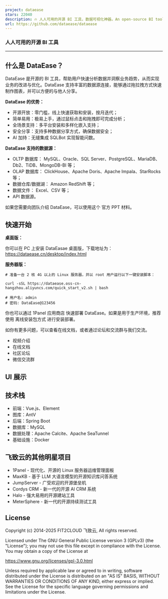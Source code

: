 ```yaml
---
project: dataease
stars: 22040
description: 🔥 人人可用的开源 BI 工具，数据可视化神器。An open-source BI tool alternative to Tableau.
url: https://github.com/dataease/dataease
---
```


### 人人可用的开源 BI 工具

* * *

什么是 DataEase？
-------------

DataEase 是开源的 BI 工具，帮助用户快速分析数据并洞察业务趋势，从而实现业务的改进与优化。DataEase 支持丰富的数据源连接，能够通过拖拉拽方式快速制作图表，并可以方便的与他人分享。

**DataEase 的优势：**

-   开源开放：零门槛，线上快速获取和安装，按月迭代；
-   简单易用：极易上手，通过鼠标点击和拖拽即可完成分析；
-   全场景支持：多平台安装和多样化嵌入支持；
-   安全分享：支持多种数据分享方式，确保数据安全；
-   AI 加持：无缝集成 SQLBot 实现智能问数。

**DataEase 支持的数据源：**

-   OLTP 数据库： MySQL、Oracle、SQL Server、PostgreSQL、MariaDB、Db2、TiDB、MongoDB-BI 等；
-   OLAP 数据库： ClickHouse、Apache Doris、Apache Impala、StarRocks 等；
-   数据仓库/数据湖： Amazon RedShift 等；
-   数据文件： Excel、CSV 等；
-   API 数据源。

如果您需要向团队介绍 DataEase，可以使用这个 官方 PPT 材料。

快速开始
----

**桌面版：**

你可以在 PC 上安装 DataEasae 桌面版，下载地址为：https://dataease.cn/desktop/index.html

**服务器版：**

```
# 准备一台 2 核 4G 以上的 Linux 服务器，并以 root 用户运行以下一键安装脚本：

curl -sSL https://dataease.oss-cn-hangzhou.aliyuncs.com/quick_start_v2.sh | bash

# 用户名: admin
# 密码: DataEase@123456
```

你也可以通过 1Panel 应用商店 快速部署 DataEase。如果是用于生产环境，推荐使用 离线安装包方式 进行安装部署。

如你有更多问题，可以查看在线文档，或者通过论坛和交流群与我们交流。

-   视频介绍
-   在线文档
-   社区论坛
-   微信交流群

UI 展示
-----

技术栈
---

-   前端：Vue.js、Element
-   图库：AntV
-   后端：Spring Boot
-   数据库：MySQL
-   数据处理：Apache Calcite、Apache SeaTunnel
-   基础设施：Docker

飞致云的其他明星项目
----------

-   1Panel - 现代化、开源的 Linux 服务器运维管理面板
-   MaxKB - 基于 LLM 大语言模型的开源知识库问答系统
-   JumpServer - 广受欢迎的开源堡垒机
-   Cordys CRM - 新一代的开源 AI CRM 系统
-   Halo - 强大易用的开源建站工具
-   MeterSphere - 新一代的开源持续测试工具

License
-------

Copyright (c) 2014-2025 FIT2CLOUD 飞致云, All rights reserved.

Licensed under The GNU General Public License version 3 (GPLv3) (the "License"); you may not use this file except in compliance with the License. You may obtain a copy of the License at

https://www.gnu.org/licenses/gpl-3.0.html

Unless required by applicable law or agreed to in writing, software distributed under the License is distributed on an "AS IS" BASIS, WITHOUT WARRANTIES OR CONDITIONS OF ANY KIND, either express or implied. See the License for the specific language governing permissions and limitations under the License.
